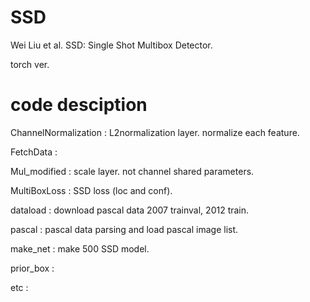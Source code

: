 # SSD
Wei Liu et al. SSD: Single Shot Multibox Detector.

torch ver.

# code desciption

ChannelNormalization : L2normalization layer. normalize each feature.

FetchData : 

Mul_modified : scale layer. not channel shared parameters.

MultiBoxLoss : SSD loss (loc and conf).

dataload : download pascal data 2007 trainval, 2012 train.

pascal : pascal data parsing and load pascal image list.

make_net : make 500 SSD model.

prior_box :

etc :
